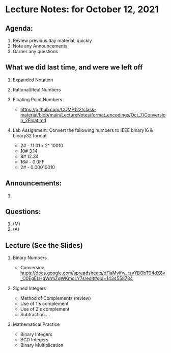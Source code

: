 # Lecture Notes: for October 12, 2021 



## Agenda:
  1. Review previous day material, quickly
  1. Note any Announcements
  1. Garner any questions


## What we did last time, and were we left off

  1. Expanded Notation

  1. Rational/Real Numbers 

  1. Floating Point Numbers
     - https://github.com/COMP122/class-material/blob/main/LectureNotes/format_encodings/Oct_7/Conversion_2Float.md

  1. Lab Assignment: Convert the following numbers to IEEE binary16 & binary32 format
     - 2#   -  11.01 x 2^ 10010
     - 10#  3.14
     - 8#  12.34
     - 16# - 0.0FF
     - 2# - 0.00010010 
   

## Announcements:
   1. 

## Questions:
   1. (M) 
   1. (A)


## Lecture  (See the Slides)

  1. Binary Numbers
     - Conversion
     https://docs.google.com/spreadsheets/d/1aMvlfw_rzvYBObT94dX8v_O0EgELHgWrmZgWKmoLY7s/edit#gid=1434558784

  1. Signed Integers
     - Method of Complements (review) 
     - Use of 1's complement
     - Use of 2's complement
     - Subtraction....

  1. Mathematical Practice
     - Binary Integers
     - BCD Integers
     - Binary Multiplication
